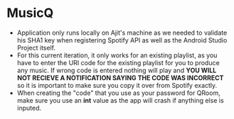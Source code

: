 # MusicQ

* Application only runs locally on Ajit's machine as we needed to validate his SHA1 key when registering Spotify API as well as the Android Studio Project itself.
* For this current iteration, it only works for an existing playlist, as you have to enter the URI code for the existing playlist for you to produce any music. If wrong code is entered nothing will play and **YOU WILL NOT RECIEVE A NOTIFICATION SAYING THE CODE WAS INCORRECT** so it is important to make sure you copy it over from Spotify exactly. 
* When creating the "code" that you use as your password for QRoom, make sure you use an **int** value as the app will crash if anything else is inputed. 
